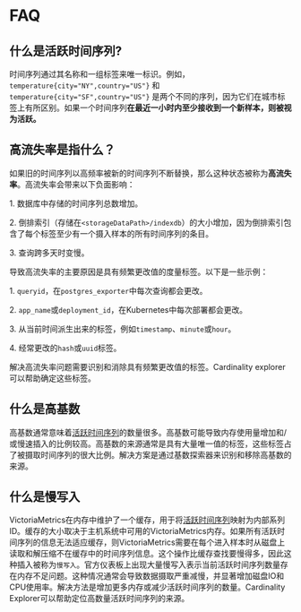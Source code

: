 # FAQ

## 什么是活跃时间序列? <a href="#what-is-an-active-time-series" id="what-is-an-active-time-series"></a>

时间序列通过其名称和一组标签来唯一标识。例如，`temperature{city="NY",country="US"}` 和 `temperature{city="SF",country="US"}` 是两个不同的序列，因为它们在城市标签上有所区别。如果一个时间序列**在最近一小时内至少接收到一个新样本，则被视为活跃。**

## **高流失率是指什么？**

如果旧的时间序列以高频率被新的时间序列不断替换，那么这种状态被称为**高流失率**。高流失率会带来以下负面影响：

1\. 数据库中存储的时间序列总数增加。

2\. 倒排索引（存储在`<storageDataPath>/indexdb`）的大小增加，因为倒排索引包含了每个标签至少有一个摄入样本的所有时间序列的条目。

3\. 查询跨多天时变慢。

导致高流失率的主要原因是具有频繁更改值的度量标签。以下是一些示例：

1\. `queryid`，在`postgres_exporter`中每次查询都会更改。

2\. `app_name`或`deployment_id`，在Kubernetes中每次部署都会更改。

3\. 从当前时间派生出来的标签，例如`timestamp`、`minute`或`hour`。

4\. 经常更改的`hash`或`uuid`标签。

解决高流失率问题需要识别和消除具有频繁更改值的标签。Cardinality explorer可以帮助确定这些标签。

## 什么是高基数

高基数通常意味着[活跃时间序列](faq.md#what-is-an-active-time-series)的数量很多。高基数可能导致内存使用量增加和/或慢速插入的比例较高。高基数的来源通常是具有大量唯一值的标签，这些标签占了被摄取时间序列的很大比例。解决方案是通过基数探索器来识别和移除高基数的来源。

## 什么是慢写入

VictoriaMetrics在内存中维护了一个缓存，用于将[活跃时间序列](faq.md#what-is-an-active-time-series)映射为内部系列ID。缓存的大小取决于主机系统中可用的VictoriaMetrics内存。如果所有活跃时间序列的信息无法适应缓存，则VictoriaMetrics需要在每个进入样本时从磁盘上读取和解压缩不在缓存中的时间序列信息。这个操作比缓存查找要慢得多，因此这种插入被称为`慢写入`。官方仪表板上出现大量慢写入表示当前活跃时间序列数量存在内存不足问题。这种情况通常会导致数据摄取严重减慢，并显著增加磁盘IO和CPU使用率。解决方法是增加更多内存或减少活跃时间序列的数量。Cardinality Explorer可以帮助定位高数量活跃时间序列的来源。
